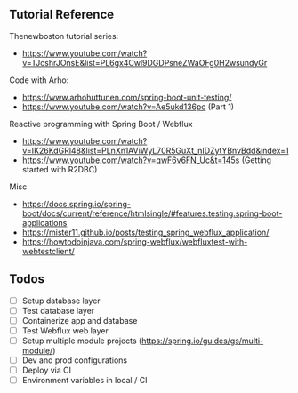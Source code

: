 ## Tutorial Reference

Thenewboston tutorial series:

* https://www.youtube.com/watch?v=TJcshrJOnsE&list=PL6gx4Cwl9DGDPsneZWaOFg0H2wsundyGr

Code with Arho:

* https://www.arhohuttunen.com/spring-boot-unit-testing/
* https://www.youtube.com/watch?v=Ae5ukd136pc (Part 1)

Reactive programming with Spring Boot / Webflux

* https://www.youtube.com/watch?v=IK26KdGRl48&list=PLnXn1AViWyL70R5GuXt_nIDZytYBnvBdd&index=1
* https://www.youtube.com/watch?v=qwF6v6FN_Uc&t=145s (Getting started with R2DBC)

Misc

* https://docs.spring.io/spring-boot/docs/current/reference/htmlsingle/#features.testing.spring-boot-applications
* https://mister11.github.io/posts/testing_spring_webflux_application/
* https://howtodoinjava.com/spring-webflux/webfluxtest-with-webtestclient/

## Todos

- [ ] Setup database layer
- [ ] Test database layer
- [ ] Containerize app and database
- [ ] Test Webflux web layer
- [ ] Setup multiple module projects (https://spring.io/guides/gs/multi-module/)
- [ ] Dev and prod configurations
- [ ] Deploy via CI
- [ ] Environment variables in local / CI